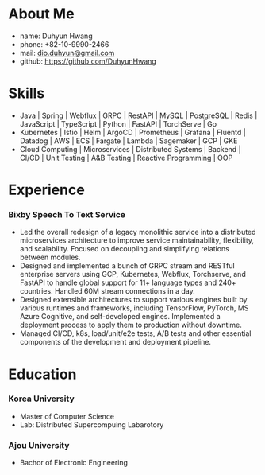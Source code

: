 # About Me
- name: Duhyun Hwang
- phone: +82-10-9990-2466
- mail: dio.duhyun@gmail.com
- github: https://github.com/DuhyunHwang
  
# Skills
- Java | Spring | Webflux | GRPC | RestAPI | MySQL | PostgreSQL | Redis | JavaScript  | TypeScript | Python | FastAPI | TorchServe | Go
- Kubernetes | Istio | Helm | ArgoCD | Prometheus | Grafana | Fluentd | Datadog | AWS | ECS | Fargate | Lambda | Sagemaker | GCP | GKE
- Cloud Computing | Microservices | Distributed Systems | Backend | CI/CD | Unit Testing | A&B Testing | Reactive Programming | OOP

# Experience
### Bixby Speech To Text Service
- Led the overall redesign of a legacy monolithic service into a distributed microservices architecture to improve service maintainability, flexibility, and scalability. Focused on decoupling and simplifying relations between modules.
- Designed and implemented a bunch of GRPC stream and RESTful enterprise servers using GCP, Kubernetes, Webflux, Torchserve, and FastAPI to handle global support for 11+ language types and 240+ countries. Handled 60M stream connections in a day.
- Designed extensible architectures to support various engines built by various runtimes and frameworks, including TensorFlow, PyTorch, MS Azure Cognitive, and self-developed engines. Implemented a deployment process to apply them to production without downtime.
- Managed CI/CD, k8s, load/unit/e2e tests, A/B tests and other essential components of the development and deployment pipeline.


# Education
### Korea University
- Master of Computer Science
- Lab: Distributed Supercompuing Labarotory
### Ajou University
- Bachor of Electronic Engineering